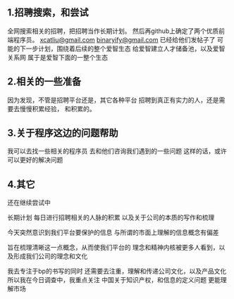 ## 1.招聘搜索，和尝试
全网搜索相关的招聘，把招聘当作长期计划。
然后再github上确定了两个优质前端程序员。
xcatliu@gmail.com
binaryify@gmail.com
已经给他们发帖子了
可能的下一步计划，围绕着后续的整个爱智生态
给爱智建立人才储备池，以及爱智关系网
属于是爱智下面的一整个生态

## 2.相关的一些准备
因为发现，不管是招聘平台还是，其它各种平台
招聘到真正有实力的人，还是需要去慢慢积累经验，
和积累的。


## 3.关于程序这边的问题帮助
我可以去找一些相关的程序员
去和他们咨询我们遇到的一些问题
这样的话，或许可以更好的解决问题


## 4.其它
还在继续尝试中





长期计划
每日进行招聘相关的人脉的积累
以及关于公司的本质的写作和梳理

今天突然意识到我们平台要保护的信息
与所谓的市面上理解的信息概念有偏差

旨在梳理清晰这一点概念，从而使我们平台的
理念和精神内核被更多人看到，以及形成我们公司的理念和文化

我去专注于bp的书写的同时
还需要去注重，理解和传递公司文化，以及产品文化
所以我在今日调查中，我重点关注
中国关于知识产权，和信息的定义问题
更能理解市场